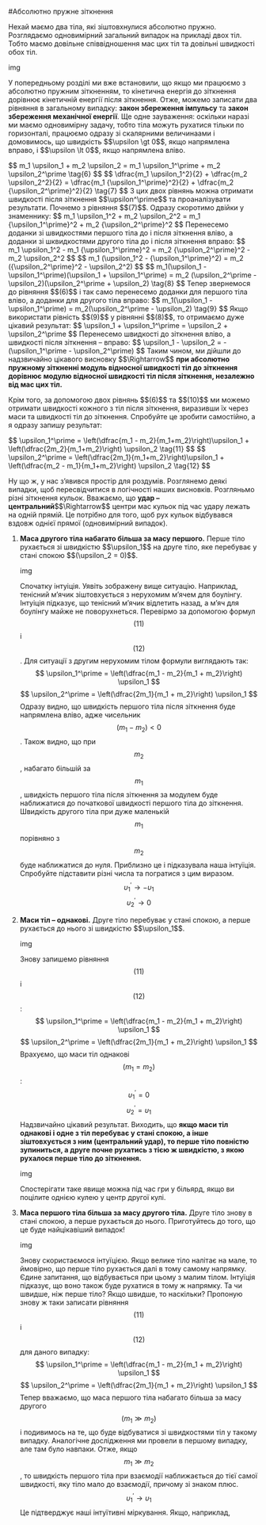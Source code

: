 #Абсолютно пружне зіткнення

Нехай маємо два тіла, які зіштовхнулися абсолютно пружно. Розглядаємо одновимірний загальний випадок на прикладі двох тіл. Тобто маємо довільне співвідношення мас цих тіл та довільні швидкості обох тіл.

img

<p>У попередньому розділі ми вже встановили, що якщо ми працюємо з абсолютно пружним зіткненням, то кінетична енергія до зіткнення дорівнює кінетичній енергії після зіткнення. Отже, можемо записати два рівняння в загальному випадку: <b>закон збереження імпульсу</b> та <b>закон збереження механічної енергії</b>. Ще одне зауваження: оскільки наразі ми маємо одновимірну задачу, тобто тіла можуть рухатися тільки по горизонталі, працюємо одразу зі скалярними величинаами і домовимось, що швидкість $$\upsilon \gt 0$$, якщо напрямлена вправо, і $$\upsilon \lt 0$$, якщо напрямлена вліво.</p>
$$
m_1 \upsilon_1 + m_2 \upsilon_2 = m_1 \upsilon_1^\prime + m_2 \upsilon_2^\prime \tag{6}
$$
$$
\dfrac{m_1 \upsilon_1^2}{2} + \dfrac{m_2 \upsilon_2^2}{2} = \dfrac{m_1 {\upsilon_1^\prime}^2}{2} + \dfrac{m_2 {\upsilon_2^\prime}^2}{2} \tag{7}
$$
З цих двох рівнянь можна отримати швидкості після зіткнення $$\upsilon^\prime$$ та проаналізувати результати. Почнемо з рівняння $$(7)$$. Одразу скоротимо двійки у знаменнику:
$$
m_1 \upsilon_1^2 + m_2 \upsilon_2^2 = m_1 {\upsilon_1^\prime}^2 + m_2 {\upsilon_2^\prime}^2
$$
Перенесемо доданки зі швидкостями першого тіла до і після зіткнення вліво, а доданки зі шквидкостями другого тіла до і після зіткнення вправо:
$$
m_1 \upsilon_1^2 - m_1 {\upsilon_1^\prime}^2 = m_2 {\upsilon_2^\prime}^2 - m_2 \upsilon_2^2
$$
$$
m_1 (\upsilon_1^2 - {\upsilon_1^\prime}^2) = m_2 ({\upsilon_2^\prime}^2 - \upsilon_2^2)
$$
$$
m_1(\upsilon_1 - \upsilon_1^\prime)(\upsilon_1 + \upsilon_1^\prime) = m_2 (\upsilon_2^\prime - \upsilon_2)(\upsilon_2^\prime + \upsilon_2) \tag{8}
$$
Тепер звернемося до рівняння $$(6)$$ і так само перенесемо доданки для першого тіла вліво, а доданки для другого тіла вправо:
$$
m_1(\upsilon_1 - \upsilon_1^\prime) = m_2(\upsilon_2^\prime - \upsilon_2) \tag{9}
$$
Якщо використати рівність $$(9)$$ у рівнянні $$(8)$$, то отримаємо дуже цікавий результат:
$$
\upsilon_1 + \upsilon_1^\prime = \upsilon_2 + \upsilon_2^\prime
$$
Перенесемо швидкості до зіткнення вліво, а швидкості після зіткнення – вправо:
$$
\upsilon_1 - \upsilon_2 = - (\upsilon_1^\prime - \upsilon_2^\prime)
$$
Таким чином, ми дійшли до надзвичайно цікавого висновку $$\Rightarrow$$ <b>при абсолютно пружному зіткненні модуль відносної швидкості тіл до зіткнення дорівнює модулю відносної швидкості тіл після зіткнення, незалежно від мас цих тіл.</b>

<p>Крім того, за допомогою двох рівнянь $$(6)$$ та $$(10)$$ ми можемо отримати швидкості кожного з тіл після зіткнення, виразивши їх через маси та швидкості тіл до зіткнення. Спробуйте це зробити самостійно, а я одразу запишу результат:</p>
$$
\upsilon_1^\prime = \left(\dfrac{m_1 - m_2}{m_1+m_2}\right)\upsilon_1 + \left(\dfrac{2m_2}{m_1+m_2}\right) \upsilon_2 \tag{11}
$$
$$
\upsilon_2^\prime = \left(\dfrac{2m_1}{m_1+m_2}\right)\upsilon_1 + \left(\dfrac{m_2 - m_1}{m_1+m_2}\right) \upsilon_2 \tag{12}
$$
<p>Ну що ж, у нас з’явився простір для роздумів. Розглянемо деякі випадки, щоб пересвідчитися в логічності наших висновків. Розгляньмо різні зіткнення кульок. Вважаємо, що <b>удар – центральний</b>$$\Rightarrow$$ центри мас кульок під час удару лежать на одній прямій. Це потрібно для того, щоб рух кульок відбувався вздовж однієї прямої (одновимірний випадок).</p>

<ol>
<b><li>Маса другого тіла набагато більша за масу першого.</b> Перше тіло рухається зі швидкістю $$\upsilon_1$$ на друге тіло, яке перебуває у стані спокою $$(\upsilon_2 = 0)$$.

img

Спочатку інтуіція. Уявіть зображену вище ситуацію. Наприклад, тенісний м’ячик зіштовхується з нерухомим м’ячем для боулінгу. Інтуіція підказує, що тенісний м’ячик відлетить назад, а м’яч для боулінгу майже не поворухнеться. Перевірмо за допомогою формул $$(11)$$  і $$(12)$$. Для ситуації з другим нерухомим тілом формули виглядають так:
$$
\upsilon_1^\prime = \left(\dfrac{m_1 - m_2}{m_1 + m_2}\right) \upsilon_1
$$
$$
\upsilon_2^\prime = \left(\dfrac{2m_1}{m_1 + m_2}\right) \upsilon_1
$$
Одразу видно, що швидкість першого тіла після зіткнення буде напрямлена вліво, адже чисельник $$(m_1 - m_2) \lt 0$$. Також видно, що при $$m_2$$, набагато більшій за $$m_1$$, швидкість першого тіла після зіткнення за модулем буде наближатися до початкової швидкості першого тіла до зіткнення. Швидкість другого тіла при дуже маленькій $$m_1$$ порівняно з $$m_2$$ буде наближатися до нуля. Приблизно це і підказувала наша інтуїція. Спробуйте підставити різні числа та погратися з цим виразом.
$$
\upsilon_1^\prime \rightarrow - \upsilon_1
$$
$$
\upsilon_2^\prime \rightarrow 0
$$
</li>
<b><li>Маси тіл – однакові.</b> Друге тіло перебуває у стані спокою, а перше рухається до нього зі швидкістю $$\upsilon_1$$.

img

Знову запишемо рівняння $$(11)$$ і $$(12)$$:
$$
\upsilon_1^\prime = \left(\dfrac{m_1 - m_2}{m_1 + m_2}\right) \upsilon_1
$$
$$
\upsilon_2^\prime = \left(\dfrac{2m_1}{m_1 + m_2}\right) \upsilon_1
$$
Врахуємо, що маси тіл однакові $$(m_1 = m_2)$$:
$$
\upsilon_1^\prime = 0
$$
$$
\upsilon_2^\prime = \upsilon_1
$$
Надзвичайно цікавий результат. Виходить, що <b>якщо маси тіл однакові і одне з тіл перебуває у стані спокою, а інше зіштовхується з ним (центральний удар), то перше тіло повністю зупиниться, а друге почне рухатись з тією ж швидкістю, з якою рухалося перше тіло до зіткнення.</b>

img

Спостерігати таке явище можна під час гри у більярд, якщо ви поцілите однією кулею у центр другої кулі.
</li>
<b><li>Маса першого тіла більша за масу другого тіла.</b> Друге тіло знову в стані спокою, а перше рухається до нього. Приготуйтесь до того, що це буде найцікавіший випадок!

img

Знову скористаємося інтуїцією. Якщо велике тіло налітає на мале, то ймовірно, що перше тіло рухається далі в тому самому напрямку. Єдине запитання, що відбувається при цьому з малим тілом. Інтуїція підказує, що воно також буде рухатися в тому ж напрямку. Та чи швидше, ніж перше тіло? Якщо швидше, то наскільки? Пропоную знову ж таки записати рівняння $$(11)$$ і $$(12)$$ для даного випадку:
$$
\upsilon_1^\prime = \left(\dfrac{m_1 - m_2}{m_1 + m_2}\right) \upsilon_1
$$
$$
\upsilon_2^\prime = \left(\dfrac{2m_1}{m_1 + m_2}\right) \upsilon_1
$$
Тепер вважаємо, що маса першого тіла набагато більша за масу другого $$(m_1 \gg m_2)$$ і подивимось на те, що буде відбуватися зі швидкостями тіл у такому випадку. Аналогічне дослідження ми провели в першому випадку, але там було навпаки. Отже, якщо $$m_1 \gg m_2$$, то швидкість першого тіла при взаємодії наближається до тієї самої швидкості, яку тіло мало до взаємодії, причому зі знаком плюс.
$$
\upsilon_1^\prime \rightarrow \upsilon_1
$$
Це підтверджує наші інтуїтивні міркування. Якщо, наприклад, 
</li>
</ol>